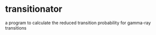# transitionator
a program to calculate the reduced transition probability for gamma-ray transitions
